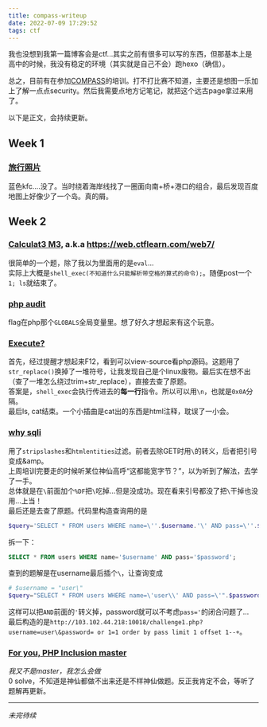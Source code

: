 ```yaml
---
title: compass-writeup
date: 2022-07-09 17:29:52
tags: ctf
---
```


我也没想到我第一篇博客会是ctf...其实之前有很多可以写的东西，但那基本上是高中的时候，我没有稳定的环境（其实就是自己不会）跑hexo（确信）。

总之，目前有在参加[COMPASS](https://wiki.compass.college/)的培训。打不打比赛不知道，主要还是想图一乐加上了解一点点security。然后我需要点地方记笔记，就把这个远古page拿过来用了。

以下是正文，会持续更新。

## Week 1
### [旅行照片](https://compass.ctfd.io/challenges#Week1/%E6%97%85%E8%A1%8C%E7%85%A7%E7%89%87-216)
蓝色kfc....没了。当时绕着海岸线找了一圈面向南+桥+港口的组合，最后发现百度地图上好像少了一个岛。真的屑。

## Week 2
### [Calculat3 M3](https://compass.ctfd.io/challenges#Week2/Calculat3%20M3-229), a.k.a https://web.ctflearn.com/web7/
很简单的一个题，除了我以为里面用的是`eval`...  
实际上大概是`shell_exec(不知道什么只能解析带空格的算式的命令);`。随便post一个`1; ls`就结束了。

### [php audit](https://compass.ctfd.io/challenges#Week2/php%20audit-232)
flag在php那个`GLOBALS`全局变量里。想了好久才想起来有这个玩意。

### [Execute?](https://compass.ctfd.io/challenges#Week2/Execute?-231)
首先，经过提醒才想起来F12，看到可以view-source看php源码。这题用了`str_replace()`换掉了一堆符号，让我发现自己是个linux废物。最后实在想不出（查了一堆怎么绕过trim+str_replace），直接去查了原题。  
答案是，`shell_exec`会执行传进去的**每一行**指令。所以可以用`\n`，也就是`0x0A`分隔。  
最后ls, cat结束。一个小插曲是cat出的东西是html注释，耽误了一小会。

### [why sqli](https://compass.ctfd.io/challenges#Week2/why%20sqli?-233)
用了`stripslashes`和`htmlentities`过滤。前者去除GET时用`\`的转义，后者把引号变成&amp。  
上周培训完要走的时候听某位神仙高呼“这都能宽字节？”，以为听到了解法，去学了一手。  
总体就是在`\`前面加个`%DF`把`\`吃掉...但是没成功。现在看来引号都没了把`\`干掉也没用...上当！  
最后还是去查了原题。代码里构造查询用的是
``` php
$query='SELECT * FROM users WHERE name=\''.$username.'\' AND pass=\''.$password.'\';';
```
拆一下：
``` sql
SELECT * FROM users WHERE name='$username' AND pass='$password';
```

查到的题解是在username最后插个`\`，让查询变成
``` php
# $username = "user\"
$query="SELECT * FROM users WHERE name=\'user\\' AND pass=\'".$password.'\';';
```
这样可以把`AND`前面的`'`转义掉，password就可以不考虑`pass='`的闭合问题了...  
最后构造的是`http://103.102.44.218:10018/challenge1.php?username=user\&password= or 1=1 order by pass limit 1 offset 1--+`。

### [For you, PHP Inclusion master](https://compass.ctfd.io/challenges#Week2/For%20you,%20PHP%20Inclusion%20master-234)
*我又不是master，我怎么会做*  
0 solve，不知道是神仙都做不出来还是不样神仙做题。反正我肯定不会，等听了题解再更新。

---

*未完待续*